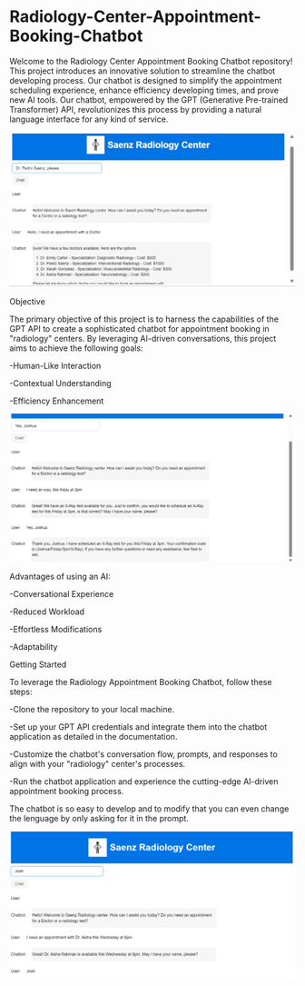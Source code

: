 # Radiology-Center-Appointment-Booking-Chatbot

Welcome to the Radiology Center Appointment Booking Chatbot repository! This project introduces an innovative solution to streamline the chatbot developing process. Our chatbot is designed to simplify the appointment scheduling experience, enhance efficiency developing times, and prove new AI tools. Our chatbot, empowered by the GPT (Generative Pre-trained Transformer) API, revolutionizes this process by providing a natural language interface for any kind of service.


![chatbot](https://github.com/JorgeSC98/Radiology-Center-Appointment-Booking-Chatbot/blob/main/Chatbot_1.png)

Objective

The primary objective of this project is to harness the capabilities of the GPT API to create a sophisticated chatbot for appointment booking in "radiology" centers. By leveraging AI-driven conversations, this project aims to achieve the following goals:

-Human-Like Interaction

-Contextual Understanding

-Efficiency Enhancement

![chatbot](https://github.com/JorgeSC98/Radiology-Center-Appointment-Booking-Chatbot/blob/main/Chatbot_2.png)

Advantages of using an AI:

-Conversational Experience

-Reduced Workload

-Effortless Modifications

-Adaptability



Getting Started

To leverage the  Radiology Appointment Booking Chatbot, follow these steps:

-Clone the repository to your local machine.

-Set up your GPT API credentials and integrate them into the chatbot application as detailed in the documentation.

-Customize the chatbot's conversation flow, prompts, and responses to align with your "radiology" center's processes.

-Run the chatbot application and experience the cutting-edge AI-driven appointment booking process.

The chatbot is so easy to develop and to modify that you can even change the lenguage by only asking for it in the prompt.

![chatbot](https://github.com/JorgeSC98/Radiology-Center-Appointment-Booking-Chatbot/blob/main/Chatbot_3.png)

